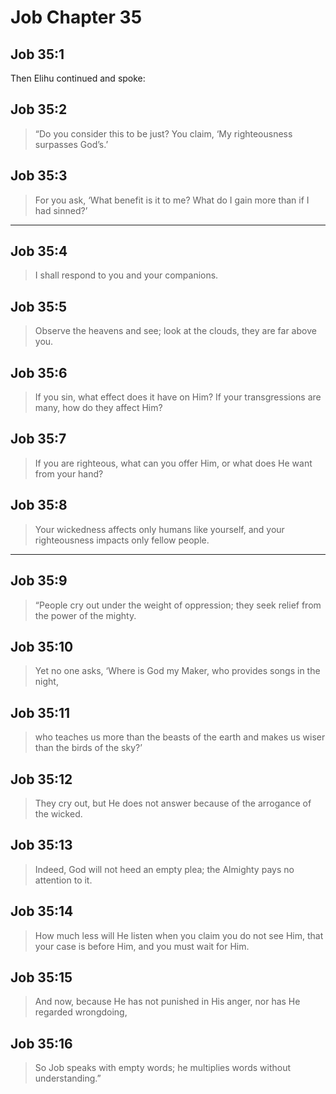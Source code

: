 # Job Chapter 35

## Job 35:1

Then Elihu continued and spoke:

## Job 35:2

> “Do you consider this to be just?
> You claim, ‘My righteousness surpasses God’s.’

## Job 35:3

> For you ask, ‘What benefit is it to me?
> What do I gain more than if I had sinned?’

---

## Job 35:4

> I shall respond to you
> and your companions.

## Job 35:5

> Observe the heavens and see;
> look at the clouds, they are far above you.

## Job 35:6

> If you sin, what effect does it have on Him?
> If your transgressions are many, how do they affect Him?

## Job 35:7

> If you are righteous, what can you offer Him,
> or what does He want from your hand?

## Job 35:8

> Your wickedness affects only humans like yourself,
> and your righteousness impacts only fellow people.

---

## Job 35:9

> “People cry out under the weight of oppression;
> they seek relief from the power of the mighty.

## Job 35:10

> Yet no one asks, ‘Where is God my Maker,
> who provides songs in the night,

## Job 35:11

> who teaches us more than the beasts of the earth
> and makes us wiser than the birds of the sky?’

## Job 35:12

> They cry out, but He does not answer
> because of the arrogance of the wicked.

## Job 35:13

> Indeed, God will not heed an empty plea;
> the Almighty pays no attention to it.

## Job 35:14

> How much less will He listen when you claim you do not see Him,
> that your case is before Him, and you must wait for Him.

## Job 35:15

> And now, because He has not punished in His anger,
> nor has He regarded wrongdoing,

## Job 35:16

> So Job speaks with empty words;
> he multiplies words without understanding.”
